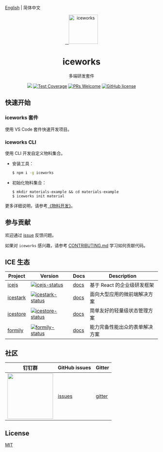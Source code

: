 
[English](./README.md) | 简体中文

<p align="center">
  <a href="https://ice.work">
    <img alt="iceworks" src="https://img.alicdn.com/tfs/TB1kDZlXBBh1e4jSZFhXXcC9VXa-256-256.png" width="96">
  </a>
</p>

<h1 align="center">iceworks</h1>

<p align="center">多端研发套件</p>

<p align="center">
  <a href="https://github.com/ice-lab/iceworks/actions"><img src="https://github.com/ice-lab/iceworks/workflows/ci/badge.svg" /></a>
  <a href="https://codecov.io/gh/ice-lab/iceworks"><img src="https://img.shields.io/codecov/c/github/ice-lab/iceworks/master.svg" alt="Test Coverage" /></a>
  <a href="https://github.com/alibaba/ice/pulls"><img src="https://img.shields.io/badge/PRs-welcome-brightgreen.svg" alt="PRs Welcome" /></a>
  <a href="/LICENSE"><img src="https://img.shields.io/badge/license-MIT-blue.svg" alt="GitHub license" /></a>
</p>

## 快速开始

### iceworks 套件

使用 VS Code 套件快速开发项目。

### iceworks CLI

使用 CLI 开发自定义物料集合。

- 安装工具：

  ```bash
  $ npm i -g iceworks
  ```
- 初始化物料集合：

  ```
  $ mkdir materials-example && cd materials-example
  $ iceworks init material
  ```

更多详细说明，请参考[《物料开发》](https://ice.work/docs/materials/about)。

## 参与贡献

欢迎通过 [issue](https://github.com/ice-lab/iceworks/issues/new) 反馈问题。

如果对 `iceworks` 感兴趣，请参考 [CONTRIBUTING.md](./.github/CONTRIBUTING.md) 学习如何贡献代码。

## ICE 生态

|    Project         |    Version      |     Docs    |   Description       |
|----------------|------------------|--------------|-----------|
| [icejs] | [![icejs-status]][icejs-package] | [docs][icejs-docs] | 基于 React 的企业级研发框架 |
| [icestark] | [![icestark-status]][icestark-package] | [docs][icestark-docs] | 面向大型应用的微前端解决方案 |
| [icestore] | [![icestore-status]][icestore-package] | [docs][icestore-docs] | 简单友好的轻量级状态管理方案 |
| [formily] | [![formily-status]][formily-package] | [docs][formily-docs] | 能力完备性能出众的表单解决方案 |

[icejs]: https://github.com/alibaba/ice
[icestark]: https://github.com/ice-lab/icestark
[icestore]: https://github.com/ice-lab/icestore
[formily]: https://github.com/alibaba/formily

[icejs-status]: https://img.shields.io/npm/v/ice.js.svg
[icestark-status]: https://img.shields.io/npm/v/@ice/stark.svg
[icestore-status]: https://img.shields.io/npm/v/@ice/store.svg
[formily-status]: https://img.shields.io/npm/v/@formily/react.svg

[icejs-package]: https://npmjs.com/package/ice.js
[icestark-package]: https://npmjs.com/package/@ice/stark
[icestore-package]: https://npmjs.com/package/@ice/store
[formily-package]: https://npmjs.com/package/@formily/react

[icejs-docs]: https://ice.work/docs/guide/intro
[icestark-docs]: https://ice.work/docs/icestark/guide/about
[icestore-docs]: https://github.com/ice-lab/icestore#icestore
[formily-docs]: https://formilyjs.org/

## 社区

| 钉钉群	                             | GitHub issues |  Gitter |
|-------------------------------------|--------------|---------|
| <a href="https://ice.alicdn.com/assets/images/qrcode.png"><img src="https://ice.alicdn.com/assets/images/qrcode.png" width="150" /></a> | [issues]     | [gitter]|

[issues]: https://github.com/alibaba/ice/issues
[gitter]: https://gitter.im/alibaba/ice

## License

[MIT](LICENSE)
